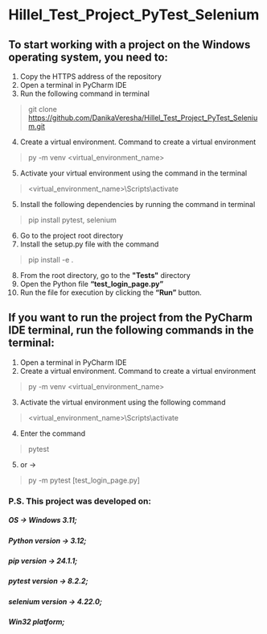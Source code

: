 # Hillel_Test_Project_PyTest_Selenium

## To start working with a project on the Windows operating system, you need to:

1. Copy the HTTPS address of the repository
2. Open a terminal in PyCharm IDE
3. Run the following command in terminal
> git clone https://github.com/DanikaVeresha/Hillel_Test_Project_PyTest_Selenium.git
4. Create a virtual environment. Command to create a virtual environment
> py -m venv <virtual_environment_name>
5. Activate your virtual environment using the command in the terminal
> <virtual_environment_name>\Scripts\activate
5. Install the following dependencies by running the command in terminal
> pip install pytest, selenium
6. Go to the project root directory
7. Install the setup.py file with the command
> pip install -e .
8. From the root directory, go to the __"Tests"__ directory
9. Open the Python file __“test_login_page.py”__
10. Run the file for execution by clicking the __“Run”__ button.

## If you want to run the project from the PyCharm IDE terminal, run the following commands in the terminal:

1. Open a terminal in PyCharm IDE
2. Create a virtual environment. Command to create a virtual environment
> py -m venv <virtual_environment_name>
3. Activate the virtual environment using the following command
> <virtual_environment_name>\Scripts\activate
4. Enter the command
> pytest
5. or -> 
> py -m pytest [test_login_page.py]

### P.S. This project was developed on:
##### OS -> Windows 3.11;
##### Python version -> 3.12;
##### pip version -> 24.1.1;
##### pytest version -> 8.2.2;
##### selenium version -> 4.22.0;
##### Win32 platform;
